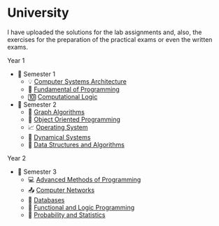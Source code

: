 # University 

I have uploaded the solutions for the lab assignments and, also, the exercises for the preparation of the practical exams or even the written exams.

Year 1
- 📂 Semester 1
  - 💡 [Computer Systems Architecture](https://github.com/MartinFabianIonut/University/tree/main/Year%201/Semester%201/ASC)<br/>
  - 🐍 [Fundamental of Programming](https://github.com/MartinFabianIonut/University/tree/main/Year%201/Semester%201/FP)<br/>
  - 🔟 [Computational Logic](https://github.com/MartinFabianIonut/University/tree/main/Year%201/Semester%201/LC)<br/>
- 📂 Semester 2
  - 🌲 [Graph Algorithms](https://github.com/MartinFabianIonut/University/tree/main/Year%201/Semester%202/AG)
  - 🏀 [Object Oriented Programming](https://github.com/MartinFabianIonut/University/tree/main/Year%201/Semester%202/OOP)
  - 📈 [Operating System](https://github.com/MartinFabianIonut/University/tree/main/Year%201/Semester%202/OS)
  - 📐 [Dynamical Systems](https://github.com/MartinFabianIonut/University/tree/main/Year%201/Semester%202/SD)
  - 📅 [Data Structures and Algorithms](https://github.com/MartinFabianIonut/University/tree/main/Year%201/Semester%202/SDA)

Year 2
- 📂 Semester 3
  - 💻 [Advanced Methods of Programming](https://github.com/MartinFabianIonut/University/tree/main/Year%202/Semester%203/MAP/ProiectFacultativ)<br/>
  - 📤 [Computer Networks](https://github.com/MartinFabianIonut/University/tree/main/Year%202/Semester%203/RC)<br/>
  - 📃 [Databases](https://github.com/MartinFabianIonut/University/tree/main/Year%202/Semester%203/BD)<br/>
  - 💾 [Functional and Logic Programming](https://github.com/MartinFabianIonut/University/tree/main/Year%202/Semester%203/PLF)<br/>
  - 🎲 [Probability and Statistics](https://github.com/MartinFabianIonut/University/tree/main/Year%202/Semester%203/PS)<br/>

